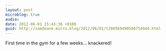 ```yaml
---
layout: post
microblog: true
audio: 
date: 2012-06-01 15:43:36 +0100
guid: http://samdeane.micro.blog/2012/06/01/t208569490508754944.html
---
```

First time in the gym for a few weeks… knackered!
